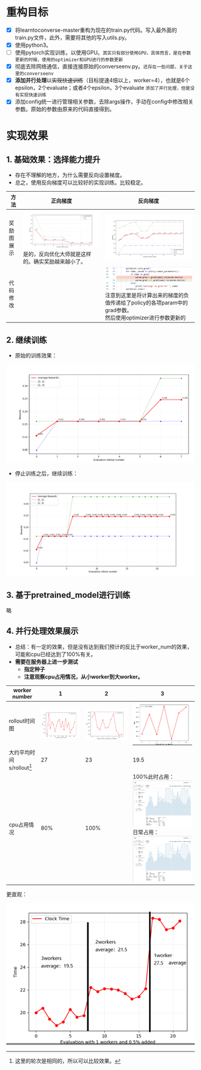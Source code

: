 # 重构目标

- [X] 将learntoconverse-master重构为现在的train.py代码。写入最外面的train.py文件，此外，需要将其他的写入utils.py。
- [X] 使用python3。
- [ ] 使用pytorch实现训练，以使用GPU。`其实只有部分使用GPU，具体而言，是在参数更新的时候，使用的optimizer和GPU进行的参数更新`
- [X] 彻底去除网络通信，直接连接原始的converseenv.py。`还存在一些问题，关于这里的converseenv`
- [X] **添加并行处理**以~~实现快速训练~~（目标提速4倍以上，worker=4），也就是6个epsilon，2个evaluate；或者4个epsilon，3个evaluate `添加了并行处理，但是没有实现快速训练`
- [X] 添加config统一进行管理相关参数，去除args操作，手动在config中修改相关参数。原始的参数由原来的代码直接得到。

# 实现效果

## 1. 基础效果：选择能力提升

- 存在不理解的地方，为什么需要反向设置梯度。
- 总之，使用反向梯度可以比较好的实现训练。比较稳定。

| 方法       | 正向梯度                                                                                | 反向梯度                                                                                                                                                           |
| ---------- | --------------------------------------------------------------------------------------- | ------------------------------------------------------------------------------------------------------------------------------------------------------------------ |
| 奖励图展示 | ![img](02all_data\000\reward.png)<br />是的，反向优化大师就是这样的。确实奖励越来越小了。 | ![img](02all_data\003\reward.png)                                                                                                                                    |
| 代码修改   |                                                                                         | ![1754204102956](image/README/1754204102956.png)<br />注意到这里是将计算出来的梯度的负值传递给了policy的各项param中的grad参数。<br />然后使用optimizer进行参数更新的 |

## 2. 继续训练

- 原始的训练效果：

![1754204907004](image/README/1754204907004.png)

- 停止训练之后，继续训练：

![](02all_data\005\reward.png)

## 3. 基于pretrained_model进行训练

略

## 4. 并行处理效果展示

- 总结：有一定的效果，但是没有达到我们预计的反比于worker_num的效果，可能和cpu已经达到了100%有关。
- **需要在服务器上进一步测试**
  - **指定种子**
  - **注意观察cpu占用情况，从小worker到大worker。**

| worker number             | 1                                    | 2                             | 3                                                                                                          |
| ------------------------- | ------------------------------------ | ----------------------------- | ---------------------------------------------------------------------------------------------------------- |
| rollout时间图             | ![B3log Logo](02all_data\002\time.png) | ![img](02all_data\003\time.png) | ![1754205164826](image/README/1754205164826.png)                                                             |
| 大约平均时间s/rollout[^1] | 27                                   | 23                            | 19.5                                                                                                       |
| cpu占用情况               | 80%                                  | 100%                          | 100%此时占用：<br />![img](02all_data\004\cpu占用.png)<br />日常占用：<br />![img](02all_data\004\cpu占用.png) |

更直观：

![1754205903172](image/README/1754205903172.png)

[^1]: 这里的轮次是相同的，所以可以比较效果。
